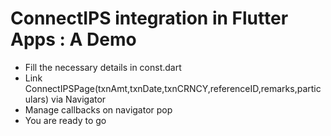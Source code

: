 # ConnectIPS integration in Flutter Apps : A Demo

* Fill the necessary details in const.dart
* Link ConnectIPSPage(txnAmt,txnDate,txnCRNCY,referenceID,remarks,particulars) via Navigator
* Manage callbacks on navigator pop
* You are ready to go